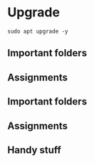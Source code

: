 # Upgrade

    sudo apt upgrade -y

## Important folders

## Assignments

## Important folders

## Assignments

## Handy stuff
